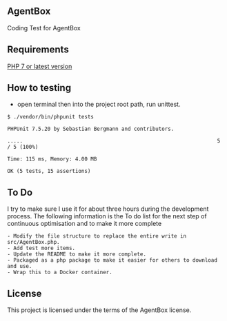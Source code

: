 ## AgentBox

Coding Test for AgentBox

## Requirements
<a href="https://www.php.net/downloads.php" target="_blank">PHP 7 or latest version</a>

## How to testing
- open terminal then into the project root path, run unittest.
```shell
$ ./vendor/bin/phpunit tests

PHPUnit 7.5.20 by Sebastian Bergmann and contributors.

.....                                                               5 / 5 (100%)

Time: 115 ms, Memory: 4.00 MB

OK (5 tests, 15 assertions)
```

## To Do

I try to make sure I use it for about three hours during the development process.
The following information is the To do list for the next step of continuous optimisation and to make it more complete

```shell
- Modify the file structure to replace the entire write in src/AgentBox.php.
- Add test more items.
- Update the README to make it more complete.
- Packaged as a php package to make it easier for others to download and use.
- Wrap this to a Docker container.
```
## License
This project is licensed under the terms of the AgentBox license.



